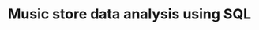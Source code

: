 ---
layout: page
title: Music store data analysis using SQL
description: Assist the Chinook team with understanding the media in their store and their customers. 
img: assets/img/9.jpg
importance: 3
redirect: https://guojunma.github.io/projects/Music-store-data%20analysis-using-SQL
category: Data Science
---